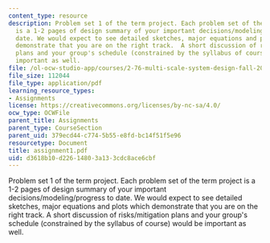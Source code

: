 ```yaml
---
content_type: resource
description: Problem set 1 of the term project. Each problem set of the term project
  is a 1-2 pages of design summary of your important decisions/modeling/progress to
  date. We would expect to see detailed sketches, major equations and plots which
  demonstrate that you are on the right track.  A short discussion of risks/mitigation
  plans and your group's schedule (constrained by the syllabus of course) would be
  important as well.
file: /ol-ocw-studio-app/courses/2-76-multi-scale-system-design-fall-2004/d3618b10d22614803a133cdc8ace6cbf_assignment1.pdf
file_size: 112044
file_type: application/pdf
learning_resource_types:
- Assignments
license: https://creativecommons.org/licenses/by-nc-sa/4.0/
ocw_type: OCWFile
parent_title: Assignments
parent_type: CourseSection
parent_uid: 379ecd44-c774-5b55-e8fd-bc14f51f5e96
resourcetype: Document
title: assignment1.pdf
uid: d3618b10-d226-1480-3a13-3cdc8ace6cbf
---
```

Problem set 1 of the term project. Each problem set of the term project is a 1-2 pages of design summary of your important decisions/modeling/progress to date. We would expect to see detailed sketches, major equations and plots which demonstrate that you are on the right track.  A short discussion of risks/mitigation plans and your group's schedule (constrained by the syllabus of course) would be important as well.